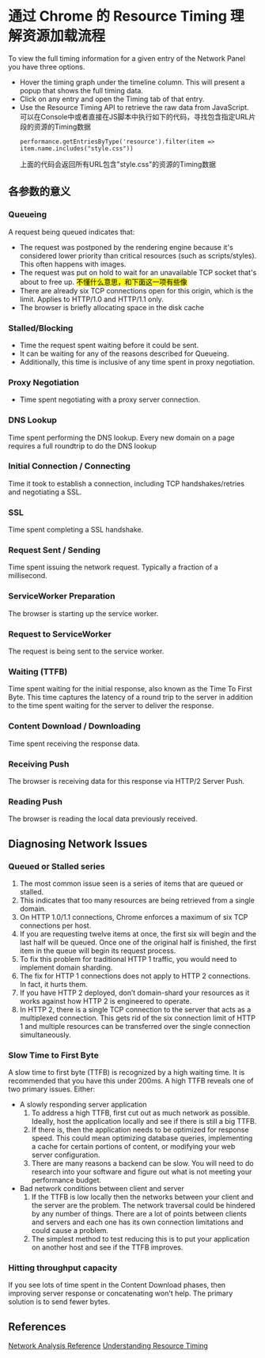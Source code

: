 # 通过 Chrome 的 Resource Timing 理解资源加载流程

To view the full timing information for a given entry of the Network Panel you have three options.
* Hover the timing graph under the timeline column. This will present a popup that shows the full timing data.
* Click on any entry and open the Timing tab of that entry.
* Use the Resource Timing API to retrieve the raw data from JavaScript.  
    可以在Console中或者直接在JS脚本中执行如下的代码，寻找包含指定URL片段的资源的Timing数据
    ```
    performance.getEntriesByType('resource').filter(item => item.name.includes("style.css"))
    ```
    上面的代码会返回所有URL包含"style.css"的资源的Timing数据


## 各参数的意义
### Queueing
A request being queued indicates that:
* The request was postponed by the rendering engine because it's considered lower priority than critical resources (such as scripts/styles). This often happens with images.
* The request was put on hold to wait for an unavailable TCP socket that's about to free up. <mark>不懂什么意思，和下面这一项有些像</mark>
* There are already six TCP connections open for this origin, which is the limit. Applies to HTTP/1.0 and HTTP/1.1 only.
* The browser is briefly allocating space in the disk cache

### Stalled/Blocking
* Time the request spent waiting before it could be sent.
* It can be waiting for any of the reasons described for Queueing.
* Additionally, this time is inclusive of any time spent in proxy negotiation.

### Proxy Negotiation
* Time spent negotiating with a proxy server connection.

### DNS Lookup
Time spent performing the DNS lookup. Every new domain on a page requires a full roundtrip to do the DNS lookup

### Initial Connection / Connecting
Time it took to establish a connection, including TCP handshakes/retries and negotiating a SSL.

### SSL
Time spent completing a SSL handshake.

### Request Sent / Sending
Time spent issuing the network request. Typically a fraction of a millisecond.

### ServiceWorker Preparation
The browser is starting up the service worker.

### Request to ServiceWorker
The request is being sent to the service worker.

### Waiting (TTFB)
Time spent waiting for the initial response, also known as the Time To First Byte. This time captures the latency of a round trip to the server in addition to the time spent waiting for the server to deliver the response.

### Content Download / Downloading
Time spent receiving the response data.

### Receiving Push
The browser is receiving data for this response via HTTP/2 Server Push.

### Reading Push
The browser is reading the local data previously received.



## Diagnosing Network Issues
### Queued or Stalled series
1. The most common issue seen is a series of items that are queued or stalled.
2. This indicates that too many resources are being retrieved from a single domain.
3. On HTTP 1.0/1.1 connections, Chrome enforces a maximum of six TCP connections per host.
4. If you are requesting twelve items at once, the first six will begin and the last half will be queued. Once one of the original half is finished, the first item in the queue will begin its request process.
5. To fix this problem for traditional HTTP 1 traffic, you would need to implement domain sharding.
6. The fix for HTTP 1 connections does not apply to HTTP 2 connections. In fact, it hurts them.
7. If you have HTTP 2 deployed, don’t domain-shard your resources as it works against how HTTP 2 is engineered to operate.
8. In HTTP 2, there is a single TCP connection to the server that acts as a multiplexed connection. This gets rid of the six connection limit of HTTP 1 and multiple resources can be transferred over the single connection simultaneously.

### Slow Time to First Byte
A slow time to first byte (TTFB) is recognized by a high waiting time. It is recommended that you have this under 200ms. A high TTFB reveals one of two primary issues. Either:
* A slowly responding server application
    1. To address a high TTFB, first cut out as much network as possible. Ideally, host the application locally and see if there is still a big TTFB.
    2. If there is, then the application needs to be optimized for response speed. This could mean optimizing database queries, implementing a cache for certain portions of content, or modifying your web server configuration.
    3. There are many reasons a backend can be slow. You will need to do research into your software and figure out what is not meeting your performance budget.
* Bad network conditions between client and server
    1. If the TTFB is low locally then the networks between your client and the server are the problem. The network traversal could be hindered by any number of things. There are a lot of points between clients and servers and each one has its own connection limitations and could cause a problem.
    2. The simplest method to test reducing this is to put your application on another host and see if the TTFB improves.

### Hitting throughput capacity
If you see lots of time spent in the Content Download phases, then improving server response or concatenating won't help. The primary solution is to send fewer bytes.


## References
[Network Analysis Reference](https://developers.google.com/web/tools/chrome-devtools/network-performance/reference#timing-breakdown)
[Understanding Resource Timing](https://developers.google.com/web/tools/chrome-devtools/network-performance/understanding-resource-timing)

